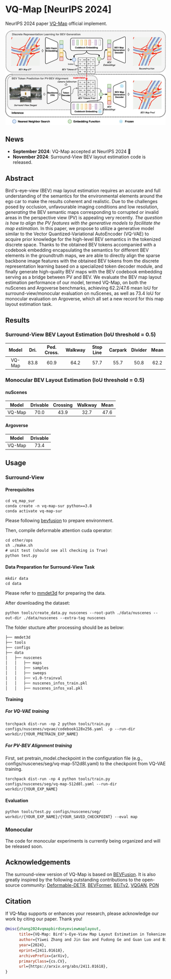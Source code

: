 # VQ-Map [NeurIPS 2024]

NeurIPS 2024 paper [VQ-Map](https://arxiv.org/abs/2411.01618) official implement.

![VQ-Map-Pipeline](assets/vqmap_main_pipeline.jpg)

## News

- **September 2024**: VQ-Map accepted at NeurIPS 2024 🎉
- **November 2024**: Surround-View BEV layout estimation code is released.

## Abstract

Bird's-eye-view (BEV) map layout estimation requires an accurate and full understanding of the semantics for the environmental elements around the ego car to make the results coherent and realistic. Due to the challenges posed by occlusion, unfavourable imaging conditions and low resolution, *generating* the BEV semantic maps corresponding to corrupted or invalid areas in the perspective view (PV) is appealing very recently. *The question is how to align the PV features with the generative models to facilitate the map estimation*. In this paper, we propose to utilize a generative model similar to the Vector Quantized-Variational AutoEncoder (VQ-VAE) to acquire prior knowledge for the high-level BEV semantics in the tokenized discrete space. Thanks to the obtained BEV tokens accompanied with a codebook embedding encapsulating the semantics for different BEV elements in the groundtruth maps, we are able to directly align the sparse backbone image features with the obtained BEV tokens from the discrete representation learning based on a specialized token decoder module, and finally generate high-quality BEV maps with the BEV codebook embedding serving as a bridge between PV and BEV. We evaluate the BEV map layout estimation performance of our model, termed VQ-Map, on both the nuScenes and Argoverse benchmarks, achieving 62.2/47.6 mean IoU for surround-view/monocular evaluation on nuScenes, as well as 73.4 IoU for monocular evaluation on Argoverse, which all set a new record for this map layout estimation task.

## Results

### Surround-View BEV Layout Estimation (IoU threshold = 0.5)

|      Model     | Dri. | Ped. Cross. | Walkway | Stop Line | Carpark | Divider | Mean |
| :------------: | :--: | :---------: | :------:| :--------:| :-----: | :-----: | :--: |
| VQ-Map         | 83.8 | 60.9        | 64.2    | 57.7      | 55.7    | 50.8    | 62.2 |

### Monocular BEV Layout Estimation (IoU threshold = 0.5)

#### nuScenes

| Model  | Drivable | Crossing | Walkway | Mean |
| :----: | :------: | :------: | :-----: | :--: |
| VQ-Map | 70.0     | 43.9     | 32.7    | 47.6 |

#### Argoverse

| Model  | Drivable |
| :----: | :------: |
| VQ-Map | 73.4     |

## Usage

### Surround-View

#### Prerequisites

```shell
cd vq_map_sur
conda create -n vq-map-sur python==3.8
conda activate vq-map-sur
```

Please following [bevfusion](https://github.com/mit-han-lab/bevfusion) to prepare environment.

Then, compile deformable attention cuda operator:

```shell
cd other/ops
sh ./make.sh
# unit test (should see all checking is True)
python test.py
```

#### Data Preparation for Surround-View Task

```shell
mkdir data
cd data
```

Please refer to [mmdet3d](https://github.com/open-mmlab/mmdetection3d/blob/1.0/docs/en/datasets/nuscenes_det.md) for preparing the data.

After downloading the dataset:

```shell
python tools/create_data.py nuscenes --root-path ./data/nuscenes --out-dir ./data/nuscenes --extra-tag nuscenes
```

The folder stucture after processing should be as below:

```n
├── mmdet3d
├── tools
├── configs
├── data
│   ├── nuscenes
│   │   ├── maps
│   │   ├── samples
│   │   ├── sweeps
|   |   ├── v1.0-trainval
│   │   ├── nuscenes_infos_train.pkl
│   │   ├── nuscenes_infos_val.pkl
```

#### Training

##### For VQ-VAE training

```shell
torchpack dist-run -np 2 python tools/train.py configs/nuscenes/vqvae/codebook128x256.yaml  -p --run-dir workdir/{YOUR_PRETRAIN_EXP_NAME}
```

##### For PV-BEV Alignment training

First, set pretrain_model.checkpoint in the configuration file (e.g., configs/nuscenes/seg/vq-map-512d8l.yaml) to the checkpoint from VQ-VAE training.

```shell
torchpack dist-run -np 4 python tools/train.py configs/nuscenes/seg/vq-map-512d8l.yaml --run-dir workdir/{YOUR_EXP_NAME}
```

#### Evaluation

```shell
python tools/test.py configs/nuscenes/seg/ workdir/{YOUR_EXP_NAME}/{YOUR_SAVED_CHECKPOINT} --eval map
```

### Monocular

The code for monocular experiments is currently being organized and will be released soon.

<!-- ### Monocular TODO

```shell
cd vq_map_mono
```

#### Data Preparation for Momocular Task -->

## Acknowledgements

The surround-view version of VQ-Map is based on [BEVFusion]((https://github.com/mit-han-lab/bevfusion)).
It is also greatly inspired by the following outstanding contributions to the open-source community: [Deformable-DETR](https://github.com/fundamentalvision/Deformable-DETR), [BEVFormer](https://github.com/fundamentalvision/BEVFormer), [BEiTv2](https://github.com/microsoft/unilm/tree/master/beit2), [VQGAN](https://github.com/CompVis/taming-transformers), [PON](https://github.com/tom-roddick/mono-semantic-maps)

## Citation

If VQ-Map supports or enhances your research, please acknowledge our work by citing our paper. Thank you!

```bibtex
@misc{zhang2024vqmapbirdseyeviewmaplayout,
      title={VQ-Map: Bird's-Eye-View Map Layout Estimation in Tokenized Discrete Space via Vector Quantization}, 
      author={Yiwei Zhang and Jin Gao and Fudong Ge and Guan Luo and Bing Li and Zhaoxiang Zhang and Haibin Ling and Weiming Hu},
      year={2024},
      eprint={2411.01618},
      archivePrefix={arXiv},
      primaryClass={cs.CV},
      url={https://arxiv.org/abs/2411.01618}, 
}
```
